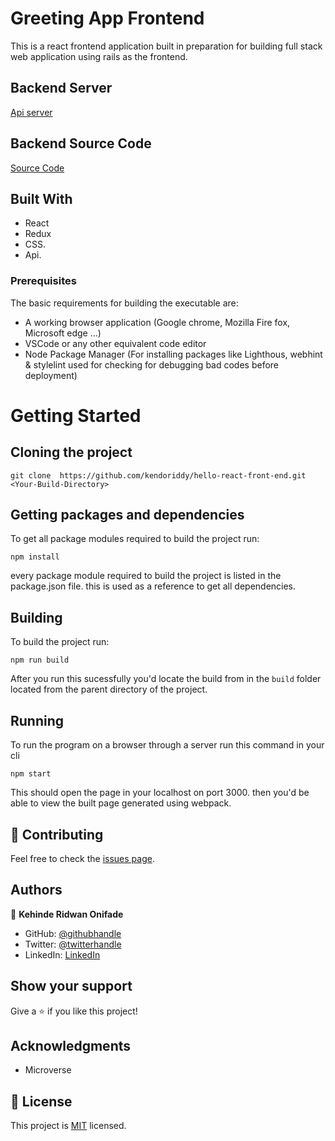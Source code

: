 # Greeting App Frontend

This is a react frontend application built in preparation for building full stack web application using rails as the frontend.

## Backend Server

[Api server](http://localhost:3000/api/v1/greetings)

## Backend Source Code

[Source Code](https://github.com/kendoriddy/hello-rails-back-end)

## Built With
- React
- Redux
- CSS.
- Api.

### Prerequisites
The basic requirements for building the executable are:

- A working browser application (Google chrome, Mozilla Fire fox, Microsoft edge ...)
- VSCode or any other equivalent code editor
- Node Package Manager (For installing packages like Lighthous, webhint & stylelint used for checking for debugging bad codes before deployment)

# Getting Started

## Cloning the project

```
git clone  https://github.com/kendoriddy/hello-react-front-end.git <Your-Build-Directory>
```
## Getting packages and dependencies
To get all package modules required to build the project run:
```
npm install
```
every package module required to build the project is listed in the package.json file. this is used as a reference to get all dependencies.

## Building

To build the project run:
```
npm run build
```
After you run this sucessfully you'd locate the build from in the ```build``` folder located from the parent directory of the project.

## Running

To run the program on a browser through a server run this command in your cli
```
npm start
```
This should open the page in your localhost on port 3000. then you'd be able to view the built page generated using webpack.

## 🤝 Contributing

Feel free to check the [issues page](../../issues/).

## Authors

👤 **Kehinde Ridwan Onifade**

- GitHub: [@githubhandle](https://github.com/kendoriddy)
- Twitter: [@twitterhandle](https://twitter.com/RideOnOne09)
- LinkedIn: [LinkedIn](https://www.linkedin.com/in/kehindeonifade/)


## Show your support

Give a ⭐️ if you like this project!

## Acknowledgments

- Microverse

## 📝 License

This project is [MIT](./MIT.md) licensed.
